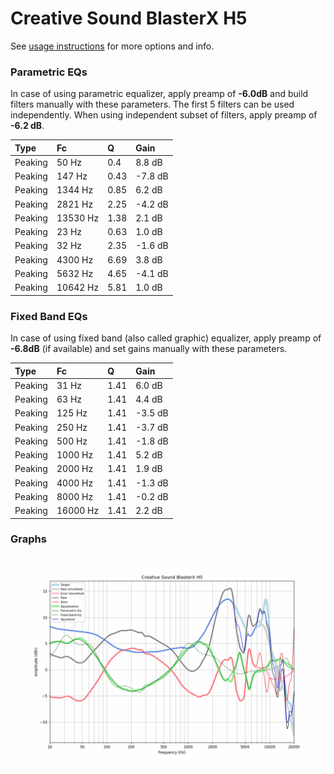 # Creative Sound BlasterX H5
See [usage instructions](https://github.com/jaakkopasanen/AutoEq#usage) for more options and info.

### Parametric EQs
In case of using parametric equalizer, apply preamp of **-6.0dB** and build filters manually
with these parameters. The first 5 filters can be used independently.
When using independent subset of filters, apply preamp of **-6.2 dB**.

| Type    | Fc       |    Q | Gain    |
|:--------|:---------|:-----|:--------|
| Peaking | 50 Hz    | 0.4  | 8.8 dB  |
| Peaking | 147 Hz   | 0.43 | -7.8 dB |
| Peaking | 1344 Hz  | 0.85 | 6.2 dB  |
| Peaking | 2821 Hz  | 2.25 | -4.2 dB |
| Peaking | 13530 Hz | 1.38 | 2.1 dB  |
| Peaking | 23 Hz    | 0.63 | 1.0 dB  |
| Peaking | 32 Hz    | 2.35 | -1.6 dB |
| Peaking | 4300 Hz  | 6.69 | 3.8 dB  |
| Peaking | 5632 Hz  | 4.65 | -4.1 dB |
| Peaking | 10642 Hz | 5.81 | 1.0 dB  |

### Fixed Band EQs
In case of using fixed band (also called graphic) equalizer, apply preamp of **-6.8dB**
(if available) and set gains manually with these parameters.

| Type    | Fc       |    Q | Gain    |
|:--------|:---------|:-----|:--------|
| Peaking | 31 Hz    | 1.41 | 6.0 dB  |
| Peaking | 63 Hz    | 1.41 | 4.4 dB  |
| Peaking | 125 Hz   | 1.41 | -3.5 dB |
| Peaking | 250 Hz   | 1.41 | -3.7 dB |
| Peaking | 500 Hz   | 1.41 | -1.8 dB |
| Peaking | 1000 Hz  | 1.41 | 5.2 dB  |
| Peaking | 2000 Hz  | 1.41 | 1.9 dB  |
| Peaking | 4000 Hz  | 1.41 | -1.3 dB |
| Peaking | 8000 Hz  | 1.41 | -0.2 dB |
| Peaking | 16000 Hz | 1.41 | 2.2 dB  |

### Graphs
![](./Creative%20Sound%20BlasterX%20H5.png)